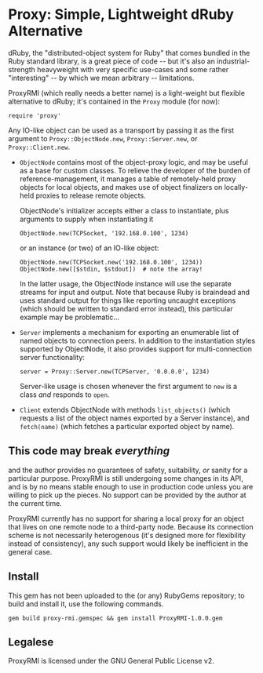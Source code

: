 Proxy: Simple, Lightweight dRuby Alternative
===

dRuby, the "distributed-object system for Ruby" that comes bundled in the Ruby
standard library, is a great piece of code -- but it's also an
industrial-strength heavyweight with very specific use-cases and some rather
"interesting" -- by which we mean arbitrary -- limitations.

ProxyRMI (which really needs a better name) is a light-weight but flexible
alternative to dRuby; it's contained in the `Proxy` module (for now):

    require 'proxy'

Any IO-like object can be used as a transport by passing it as the first
argument to `Proxy::ObjectNode.new`, `Proxy::Server.new`, or
`Proxy::Client.new`.

  * `ObjectNode` contains most of the object-proxy logic, and may be useful as
    a base for custom classes.  To relieve the developer of the burden of
    reference-management, it manages a table of remotely-held proxy objects for
    local objects, and makes use of object finalizers on locally-held proxies
    to release remote objects.

    ObjectNode's initializer accepts either a class to instantiate, plus
    arguments to supply when instantiating it

        ObjectNode.new(TCPSocket, '192.168.0.100', 1234)

    or an instance (or two) of an IO-like object:

        ObjectNode.new(TCPSocket.new('192.168.0.100', 1234))
        ObjectNode.new([$stdin, $stdout])  # note the array!

    In the latter usage, the ObjectNode instance will use the separate streams
    for input and output.  Note that because Ruby is braindead and uses
    standard output for things like reporting uncaught exceptions (which should
    be written to standard error instead), this particular example may be
    problematic...
  * `Server` implements a mechanism for exporting an enumerable list of named
    objects to connection peers.  In addition to the instantiation styles
    supported by ObjectNode, it also provides support for multi-connection
    server functionality:

        server = Proxy::Server.new(TCPServer, '0.0.0.0', 1234)

    Server-like usage is chosen whenever the first argument to `new` is a class
    _and_ responds to `open`.
  * `Client` extends ObjectNode with methods `list_objects()` (which requests a
    list of the object names exported by a Server instance), and `fetch(name)`
    (which fetches a particular exported object by name).


This code may break _everything_
---

and the author provides no guarantees of safety, suitability, _or_ sanity for a
particular purpose.  ProxyRMI is still undergoing some changes in its API, and
is by no means stable enough to use in production code unless you are willing
to pick up the pieces.  No support can be provided by the author at the current
time.

ProxyRMI currently has no support for sharing a local proxy for an object that
lives on one remote node to a third-party node.  Because its connection scheme
is not necessarily heterogenous (it's designed more for flexibility instead of
consistency), any such support would likely be inefficient in the general case.


Install
---

This gem has not been uploaded to the (or any) RubyGems repository; to build
and install it, use the following commands.

    gem build proxy-rmi.gemspec && gem install ProxyRMI-1.0.0.gem


Legalese
---
ProxyRMI is licensed under the GNU General Public License v2.
